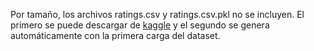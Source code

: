 Por tamaño, los archivos ratings.csv y ratings.csv.pkl no se incluyen. El primero se puede descargar de [kaggle](https://www.kaggle.com/rounakbanik/the-movies-dataset/data?select=ratings.csv) y el segundo se genera automáticamente con la primera carga del dataset.